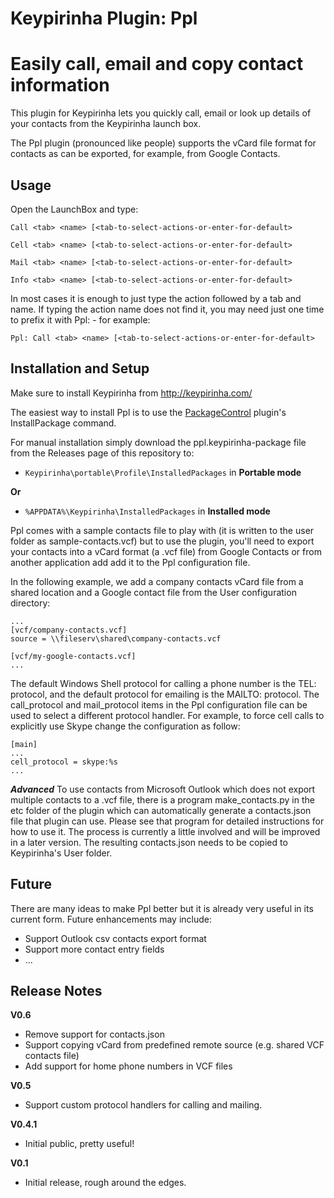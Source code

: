 Keypirinha Plugin: Ppl
=========
# Easily call, email and copy contact information

This plugin for Keypirinha lets you quickly call, email or look up details of your contacts from the Keypirinha launch box.

The Ppl plugin (pronounced like people) supports the vCard file format for contacts as can be exported, for example, from Google Contacts.

## Usage ##
Open the LaunchBox and type:
```
Call <tab> <name> [<tab-to-select-actions-or-enter-for-default>
```

```
Cell <tab> <name> [<tab-to-select-actions-or-enter-for-default>
```

```
Mail <tab> <name> [<tab-to-select-actions-or-enter-for-default>
```

```
Info <tab> <name> [<tab-to-select-actions-or-enter-for-default>
```

In most cases it is enough to just type the action followed by a tab and name. If typing the action name does not find it, you may need just one time to prefix it with Ppl: - for example:
```
Ppl: Call <tab> <name> [<tab-to-select-actions-or-enter-for-default>
```

## Installation and Setup ##
Make sure to install Keypirinha from http://keypirinha.com/

The easiest way to install Ppl is to use the [PackageControl](https://github.com/ueffel/Keypirinha-PackageControl) plugin's InstallPackage command. 

For manual installation simply download the ppl.keypirinha-package file from the Releases page of this repository to:

* `Keypirinha\portable\Profile\InstalledPackages` in **Portable mode**

**Or** 

* `%APPDATA%\Keypirinha\InstalledPackages` in **Installed mode** 

Ppl comes with a sample contacts file to play with (it is written to the user folder as sample-contacts.vcf) but to use the plugin, you'll need to export your contacts into a vCard format (a .vcf file) from Google Contacts or from another application add add it to the Ppl configuration file. 

In the following example, we add a company contacts vCard file from a shared location and a Google contact file from the User configuration directory:

```
...
[vcf/company-contacts.vcf]
source = \\fileserv\shared\company-contacts.vcf

[vcf/my-google-contacts.vcf]
...
```

The default Windows Shell protocol for calling a phone number is the TEL: protocol, and the default protocol for emailing is the MAILTO: protocol. The call_protocol and mail_protocol items in the Ppl configuration file can be used to select a different protocol handler. For example, to force cell calls to explicitly use Skype change the configuration as follow:

```
[main]
...
cell_protocol = skype:%s
...
```

***Advanced***
To use contacts from Microsoft Outlook which does not export multiple contacts to a .vcf file, there is a program make_contacts.py in the etc folder of the plugin which can automatically generate a contacts.json file that plugin can use. Please see that program for detailed instructions for how to use it. The process is currently a little involved and will be improved in a later version. The resulting contacts.json needs to be copied to Keypirinha's User folder.

## Future ##

There are many ideas to make Ppl better but it is already very useful in its current form. Future enhancements may include:
* Support Outlook csv contacts export format 
* Support more contact entry fields
* ...

## Release Notes ##

**V0.6**
- Remove support for contacts.json
- Support copying vCard from predefined remote source (e.g. shared VCF contacts file)
- Add support for home phone numbers in VCF files

**V0.5**
- Support custom protocol handlers for calling and mailing.

**V0.4.1**
- Initial public, pretty useful!

**V0.1**
- Initial release, rough around the edges.
